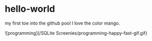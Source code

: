 # hello-world
my first toe into the github pool
I love the color mango. 

![programming](/SQLite Screenies/programming-happy-fast-gif.gif)
